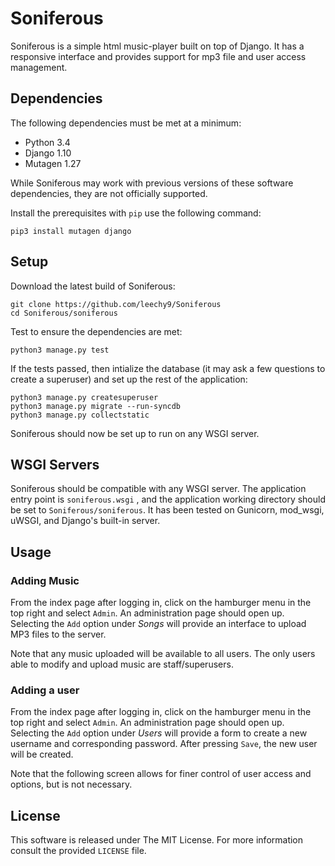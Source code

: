 # Soniferous #

Soniferous is a simple html music-player built on top of Django. It has a responsive interface and provides support for mp3 file and user access management.

## Dependencies ##

The following dependencies must be met at a minimum:

+ Python 3.4
+ Django 1.10
+ Mutagen 1.27

While Soniferous may work with previous versions of these software dependencies, they are not officially supported.

Install the prerequisites with `pip` use the following command:

    pip3 install mutagen django

## Setup ##

Download the latest build of Soniferous:

    git clone https://github.com/leechy9/Soniferous
    cd Soniferous/soniferous

Test to ensure the dependencies are met:

    python3 manage.py test

If the tests passed, then intialize the database (it may ask a few questions to create a superuser) and set up the rest of the application:

    python3 manage.py createsuperuser
    python3 manage.py migrate --run-syncdb
    python3 manage.py collectstatic

Soniferous should now be set up to run on any WSGI server.

## WSGI Servers ##

Soniferous should be compatible with any WSGI server. The application entry point is `soniferous.wsgi` , and the application working directory should be set to `Soniferous/soniferous`. It has been tested on Gunicorn, mod_wsgi, uWSGI, and Django's built-in server.

## Usage ##

### Adding Music ###

From the index page after logging in, click on the hamburger menu in the top right and select `Admin`. An administration page should open up. Selecting the `Add` option under _Songs_ will provide an interface to upload MP3 files to the server.

Note that any music uploaded will be available to all users. The only users able to modify and upload music are staff/superusers.

### Adding a user ###

From the index page after logging in, click on the hamburger menu in the top right and select `Admin`. An administration page should open up. Selecting the `Add` option under _Users_ will provide a form to create a new username and corresponding password. After pressing `Save`, the new user will be created.

Note that the following screen allows for finer control of user access and options, but is not necessary.

## License ##

This software is released under The MIT License. For more information consult the provided `LICENSE` file.
